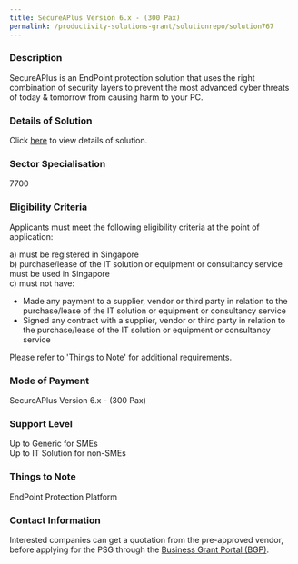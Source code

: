 ```yaml
---
title: SecureAPlus Version 6.x - (300 Pax)
permalink: /productivity-solutions-grant/solutionrepo/solution767
---
```


### Description

SecureAPlus is an EndPoint protection solution that uses the right combination of security layers to prevent the most advanced cyber threats of today & tomorrow from causing harm to your PC.


### Details of Solution

Click <a href='SecureAge Technology Pte Ltd' target='_blank' rel='noopener'>here</a> to view details of solution.

### Sector Specialisation

 7700 

### Eligibility Criteria

Applicants must meet the following eligibility criteria at the point of application:

a) must be registered in Singapore <br>
b) purchase/lease of the IT solution or equipment or consultancy service must be used in Singapore <br>
c) must not have:
- Made any payment to a supplier, vendor or third party in relation to the purchase/lease of the IT solution or equipment or consultancy service
- Signed any contract with a supplier, vendor or third party in relation to the purchase/lease of the IT solution or equipment or consultancy service

Please refer to 'Things to Note' for additional requirements.

### Mode of Payment
SecureAPlus Version 6.x - (300 Pax)

### Support Level
Up to Generic for SMEs <br>
Up to IT Solution for non-SMEs

### Things to Note
EndPoint Protection Platform

### Contact Information


Interested companies can get a quotation from the pre-approved vendor, before applying for the PSG through the <a target='_blank' rel='noopener' href='https://www.businessgrants.gov.sg/'>Business Grant Portal (BGP)</a>.
